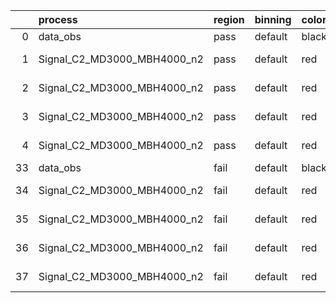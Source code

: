 |    | process                     | region   | binning   | color   | process_type   |   scale | variation   | source_filename                                                      | source_histname    | alias                       | title     |   combine_idx |     lnN |   shapes | syst_type   | direction   | variation_alias   |
|---:|:----------------------------|:---------|:----------|:--------|:---------------|--------:|:------------|:---------------------------------------------------------------------|:-------------------|:----------------------------|:----------|--------------:|--------:|---------:|:------------|:------------|:------------------|
|  0 | data_obs                    | pass     | default   | black   | DATA           |       1 | nominal     | ./histograms_for_2DAlphabet_v18//BH_Data.root                        | hpass              | Data                        | Data      |           nan | nan     |      nan | nan         | nan         | nan               |
|  1 | Signal_C2_MD3000_MBH4000_n2 | pass     | default   | red     | SIGNAL         |       1 | lumi        | ./histograms_for_2DAlphabet_v18//BH_Signal_C2_MD3000_MBH4000_n2.root | hpass              | Signal_C2_MD3000_MBH4000_n2 | BH signal |           nan |   1.016 |      nan | lnN         | nan         | nan               |
|  2 | Signal_C2_MD3000_MBH4000_n2 | pass     | default   | red     | SIGNAL         |       1 | SVM         | ./histograms_for_2DAlphabet_v18//BH_Signal_C2_MD3000_MBH4000_n2.root | hpass_SVMsyst_up   | Signal_C2_MD3000_MBH4000_n2 | BH signal |           nan | nan     |        1 | shapes      | Up          | SVMsyst           |
|  3 | Signal_C2_MD3000_MBH4000_n2 | pass     | default   | red     | SIGNAL         |       1 | SVM         | ./histograms_for_2DAlphabet_v18//BH_Signal_C2_MD3000_MBH4000_n2.root | hpass_SVMsyst_down | Signal_C2_MD3000_MBH4000_n2 | BH signal |           nan | nan     |        1 | shapes      | Down        | SVMsyst           |
|  4 | Signal_C2_MD3000_MBH4000_n2 | pass     | default   | red     | SIGNAL         |       1 | nominal     | ./histograms_for_2DAlphabet_v18//BH_Signal_C2_MD3000_MBH4000_n2.root | hpass              | Signal_C2_MD3000_MBH4000_n2 | BH signal |           nan | nan     |      nan | nan         | nan         | nan               |
| 33 | data_obs                    | fail     | default   | black   | DATA           |       1 | nominal     | ./histograms_for_2DAlphabet_v18//BH_Data.root                        | hfail              | Data                        | Data      |           nan | nan     |      nan | nan         | nan         | nan               |
| 34 | Signal_C2_MD3000_MBH4000_n2 | fail     | default   | red     | SIGNAL         |       1 | lumi        | ./histograms_for_2DAlphabet_v18//BH_Signal_C2_MD3000_MBH4000_n2.root | hfail              | Signal_C2_MD3000_MBH4000_n2 | BH signal |           nan |   1.016 |      nan | lnN         | nan         | nan               |
| 35 | Signal_C2_MD3000_MBH4000_n2 | fail     | default   | red     | SIGNAL         |       1 | SVM         | ./histograms_for_2DAlphabet_v18//BH_Signal_C2_MD3000_MBH4000_n2.root | hfail_SVMsyst_up   | Signal_C2_MD3000_MBH4000_n2 | BH signal |           nan | nan     |        1 | shapes      | Up          | SVMsyst           |
| 36 | Signal_C2_MD3000_MBH4000_n2 | fail     | default   | red     | SIGNAL         |       1 | SVM         | ./histograms_for_2DAlphabet_v18//BH_Signal_C2_MD3000_MBH4000_n2.root | hfail_SVMsyst_down | Signal_C2_MD3000_MBH4000_n2 | BH signal |           nan | nan     |        1 | shapes      | Down        | SVMsyst           |
| 37 | Signal_C2_MD3000_MBH4000_n2 | fail     | default   | red     | SIGNAL         |       1 | nominal     | ./histograms_for_2DAlphabet_v18//BH_Signal_C2_MD3000_MBH4000_n2.root | hfail              | Signal_C2_MD3000_MBH4000_n2 | BH signal |           nan | nan     |      nan | nan         | nan         | nan               |